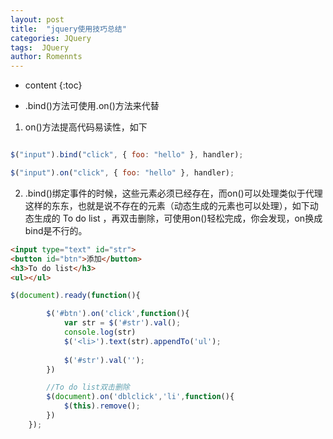 ```yaml
---
layout: post
title:  "jquery使用技巧总结"
categories: JQuery
tags:  JQuery
author: Romennts 
---
```


* content
{:toc}


* .bind()方法可使用.on()方法来代替

1. on()方法提高代码易读性，如下

```javascript

$("input").bind("click", { foo: "hello" }, handler);

$("input").on("click", { foo: "hello" }, handler);
```

2. .bind()绑定事件的时候，这些元素必须已经存在，而on()可以处理类似于代理这样的东东，也就是说不存在的元素（动态生成的元素也可以处理），如下动态生成的 To do list ，再双击删除，可使用on()轻松完成，你会发现，on换成bind是不行的。 

```html
<input type="text" id="str">
<button id="btn">添加</button>
<h3>To do list</h3>
<ul></ul>
```

```javascript
$(document).ready(function(){

		$('#btn').on('click',function(){
			var str = $('#str').val();
			console.log(str)
			$('<li>').text(str).appendTo('ul');
			
			$('#str').val('');
		})

        //To do list双击删除
		$(document).on('dblclick','li',function(){
			$(this).remove();
		})
	});
```